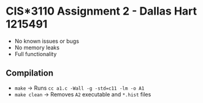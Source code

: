 # CIS*3110 Assignment 2 - Dallas Hart 1215491

- No known issues or bugs
- No memory leaks
- Full functionality

## Compilation

- `make` -> Runs `cc a1.c -Wall -g -std=c11 -lm -o A1`
- `make clean` -> Removes `A2` executable and `*.hist` files